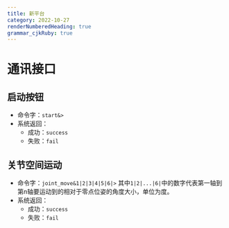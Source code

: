 ```yaml
---
title: 新平台 
category: 2022-10-27
renderNumberedHeading: true
grammar_cjkRuby: true
---
```



# 通讯接口

## 启动按钮
- 命令字：`start&>`
- 系统返回：
	- 成功：`success`
	- 失败：`fail`


 ## 关节空间运动
 - 命令字：`joint_move&1|2|3|4|5|6|>`
	其中`1|2|...|6|`中的数字代表第一轴到第n轴要运动到的相对于零点位姿的角度大小，单位为度。
- 系统返回：
	- 成功：`success`
	- 失败：`fail`